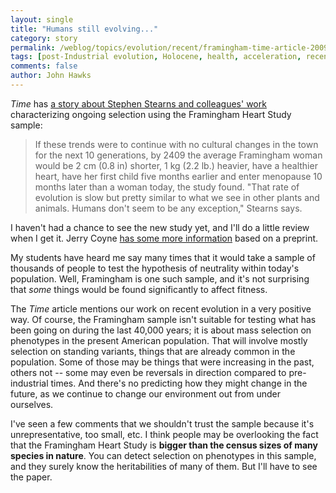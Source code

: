 ```yaml
---
layout: single 
title: "Humans still evolving..." 
category: story
permalink: /weblog/topics/evolution/recent/framingham-time-article-2009.html
tags: [post-Industrial evolution, Holocene, health, acceleration, recent selection] 
comments: false 
author: John Hawks 
---
```


<i>Time</i> has <a href="http://www.time.com/time/health/article/0,8599,1931757,00.html">a story about Stephen Stearns and colleagues' work</a> characterizing ongoing selection using the Framingham Heart Study sample: 

<blockquote>If these trends were to continue with no cultural changes in the town for the next 10 generations, by 2409 the average Framingham woman would be 2 cm (0.8 in) shorter, 1 kg (2.2 lb.) heavier, have a healthier heart, have her first child five months earlier and enter menopause 10 months later than a woman today, the study found. "That rate of evolution is slow but pretty similar to what we see in other plants and animals. Humans don't seem to be any exception," Stearns says.</blockquote>

I haven't had a chance to see the new study yet, and I'll do a little review when I get it. Jerry Coyne <a href="http://whyevolutionistrue.wordpress.com/2009/10/24/are-humans-still-evolving/">has some more information</a> based on a preprint. 

My students have heard me say many times that it would take a sample of thousands of people to test the hypothesis of neutrality within today's population. Well, Framingham is one such sample, and it's not surprising that <I>some</i> things would be found significantly to affect fitness. 

The <i>Time</i> article mentions our work on recent evolution in a very positive way. Of course, the Framingham sample isn't suitable for testing what has been going on during the last 40,000 years; it is about mass selection on phenotypes in the present American population. That will involve mostly selection on standing variants, things that are already common in the population. Some of those may be things that were increasing in the past, others not -- some may even be reversals in direction compared to pre-industrial times. And there's no predicting how they might change in the future, as we continue to change our environment out from under ourselves. 

I've seen a few comments that we shouldn't trust the sample because it's unrepresentative, too small, etc. I think people may be overlooking the fact that the Framingham Heart Study is <b>bigger than the census sizes of many species in nature</b>. You can detect selection on phenotypes in this sample, and they surely know the heritabilities of many of them. But I'll have to see the paper. 

